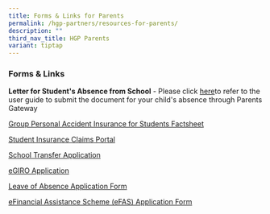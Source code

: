 ```yaml
---
title: Forms & Links for Parents
permalink: /hgp-partners/resources-for-parents/
description: ""
third_nav_title: HGP Parents
variant: tiptap
---
```

<h3>Forms &amp; Links</h3>
<p><strong>Letter for Student's Absence from School</strong> - Please click
<a href="https://go.gov.sg/hgp-pgxscm-userguide" rel="noopener nofollow" target="_blank">here</a>to refer to the user guide to submit the document for your child's
absence through Parents Gateway</p>
<p><a href="https://go.gov.sg/gpaproductsheet2023" rel="noopener noreferrer nofollow" target="_blank">Group Personal Accident Insurance for Students Factsheet</a>
</p>
<p><a href="https://studentgpa.incomegroupins.com.sg/#/" rel="noopener noreferrer nofollow" target="_blank">Student Insurance Claims Portal</a>
</p>
<p><a href="https://form.gov.sg/641d41fe87c4320012288ba0" rel="noopener noreferrer nofollow" target="_blank">School Transfer Application</a>
</p>
<p><a href="https://www.moe.gov.sg/financial-matters/fees/egiro" rel="noopener noreferrer nofollow" target="_blank">eGIRO Application</a>
</p>
<p><a href="https://form.gov.sg/648c0dbeac88510011ceb17a" rel="noopener noreferrer nofollow" target="_blank">Leave of Absence Application Form</a>
</p>
<p><a href="https://form.gov.sg/6666a548f71e023bcbe7c9b7" rel="noopener nofollow" target="_blank">eFinancial Assistance Scheme (eFAS) Application Form</a>
</p>